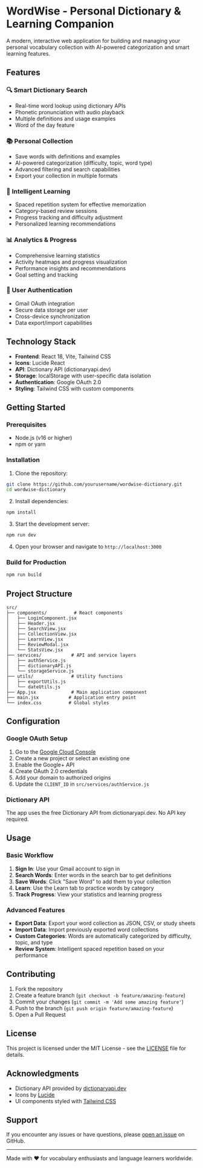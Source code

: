 # WordWise - Personal Dictionary & Learning Companion

A modern, interactive web application for building and managing your personal vocabulary collection with AI-powered categorization and smart learning features.

## Features

### 🔍 **Smart Dictionary Search**
- Real-time word lookup using dictionary APIs
- Phonetic pronunciation with audio playback
- Multiple definitions and usage examples
- Word of the day feature

### 📚 **Personal Collection**
- Save words with definitions and examples
- AI-powered categorization (difficulty, topic, word type)
- Advanced filtering and search capabilities
- Export your collection in multiple formats

### 🧠 **Intelligent Learning**
- Spaced repetition system for effective memorization
- Category-based review sessions
- Progress tracking and difficulty adjustment
- Personalized learning recommendations

### 📊 **Analytics & Progress**
- Comprehensive learning statistics
- Activity heatmaps and progress visualization
- Performance insights and recommendations
- Goal setting and tracking

### 🔐 **User Authentication**
- Gmail OAuth integration
- Secure data storage per user
- Cross-device synchronization
- Data export/import capabilities

## Technology Stack

- **Frontend**: React 18, Vite, Tailwind CSS
- **Icons**: Lucide React
- **API**: Dictionary API (dictionaryapi.dev)
- **Storage**: localStorage with user-specific data isolation
- **Authentication**: Google OAuth 2.0
- **Styling**: Tailwind CSS with custom components

## Getting Started

### Prerequisites
- Node.js (v16 or higher)
- npm or yarn

### Installation

1. Clone the repository:
```bash
git clone https://github.com/yourusername/wordwise-dictionary.git
cd wordwise-dictionary
```

2. Install dependencies:
```bash
npm install
```

3. Start the development server:
```bash
npm run dev
```

4. Open your browser and navigate to `http://localhost:3000`

### Build for Production

```bash
npm run build
```

## Project Structure

```
src/
├── components/          # React components
│   ├── LoginComponent.jsx
│   ├── Header.jsx
│   ├── SearchView.jsx
│   ├── CollectionView.jsx
│   ├── LearnView.jsx
│   ├── ReviewModal.jsx
│   └── StatsView.jsx
├── services/           # API and service layers
│   ├── authService.js
│   ├── dictionaryAPI.js
│   └── storageService.js
├── utils/              # Utility functions
│   ├── exportUtils.js
│   └── dateUtils.js
├── App.jsx             # Main application component
├── main.jsx           # Application entry point
└── index.css          # Global styles
```

## Configuration

### Google OAuth Setup

1. Go to the [Google Cloud Console](https://console.cloud.google.com/)
2. Create a new project or select an existing one
3. Enable the Google+ API
4. Create OAuth 2.0 credentials
5. Add your domain to authorized origins
6. Update the `CLIENT_ID` in `src/services/authService.js`

### Dictionary API

The app uses the free Dictionary API from dictionaryapi.dev. No API key required.

## Usage

### Basic Workflow

1. **Sign In**: Use your Gmail account to sign in
2. **Search Words**: Enter words in the search bar to get definitions
3. **Save Words**: Click "Save Word" to add them to your collection
4. **Learn**: Use the Learn tab to practice words by category
5. **Track Progress**: View your statistics and learning progress

### Advanced Features

- **Export Data**: Export your word collection as JSON, CSV, or study sheets
- **Import Data**: Import previously exported word collections
- **Custom Categories**: Words are automatically categorized by difficulty, topic, and type
- **Review System**: Intelligent spaced repetition based on your performance

## Contributing

1. Fork the repository
2. Create a feature branch (`git checkout -b feature/amazing-feature`)
3. Commit your changes (`git commit -m 'Add some amazing feature'`)
4. Push to the branch (`git push origin feature/amazing-feature`)
5. Open a Pull Request

## License

This project is licensed under the MIT License - see the [LICENSE](LICENSE) file for details.

## Acknowledgments

- Dictionary API provided by [dictionaryapi.dev](https://dictionaryapi.dev/)
- Icons by [Lucide](https://lucide.dev/)
- UI components styled with [Tailwind CSS](https://tailwindcss.com/)

## Support

If you encounter any issues or have questions, please [open an issue](https://github.com/yourusername/wordwise-dictionary/issues) on GitHub.

---

Made with ❤️ for vocabulary enthusiasts and language learners worldwide.